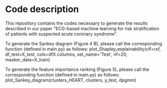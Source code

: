 # Code description

This repository contains the codes necessary to generate the results described in our paper "ECG-based machine learning for risk stratification of patients with suspected acute coronary syndrome".

To generate the Sankey diagram (Figure 4 B), please call the corresponding function (defined in main.py) as follows:
plot_Shapley_explainability(clf=rsf, df_test=X_test, cols=dfX.columns, set_name='Test', nf=20, masker_data=X_train)

To generate the feature importance ranking (Figure 5), please call the corresponding function (defined in main.py) as follows:
plot_Sankey_diagram(clusters_HEART, clusters, y_test, dpgmm)

